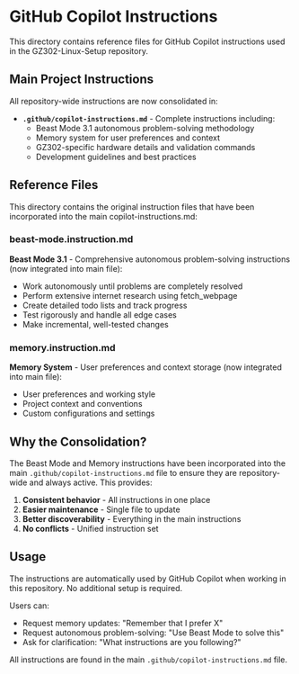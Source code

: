 # GitHub Copilot Instructions

This directory contains reference files for GitHub Copilot instructions used in the GZ302-Linux-Setup repository.

## Main Project Instructions

All repository-wide instructions are now consolidated in:
- **`.github/copilot-instructions.md`** - Complete instructions including:
  - Beast Mode 3.1 autonomous problem-solving methodology
  - Memory system for user preferences and context
  - GZ302-specific hardware details and validation commands
  - Development guidelines and best practices

## Reference Files

This directory contains the original instruction files that have been incorporated into the main copilot-instructions.md:

### beast-mode.instruction.md
**Beast Mode 3.1** - Comprehensive autonomous problem-solving instructions (now integrated into main file):
- Work autonomously until problems are completely resolved
- Perform extensive internet research using fetch_webpage
- Create detailed todo lists and track progress
- Test rigorously and handle all edge cases
- Make incremental, well-tested changes

### memory.instruction.md
**Memory System** - User preferences and context storage (now integrated into main file):
- User preferences and working style
- Project context and conventions
- Custom configurations and settings

## Why the Consolidation?

The Beast Mode and Memory instructions have been incorporated into the main `.github/copilot-instructions.md` file to ensure they are repository-wide and always active. This provides:

1. **Consistent behavior** - All instructions in one place
2. **Easier maintenance** - Single file to update
3. **Better discoverability** - Everything in the main instructions
4. **No conflicts** - Unified instruction set

## Usage

The instructions are automatically used by GitHub Copilot when working in this repository. No additional setup is required.

Users can:
- Request memory updates: "Remember that I prefer X"
- Request autonomous problem-solving: "Use Beast Mode to solve this"
- Ask for clarification: "What instructions are you following?"

All instructions are found in the main `.github/copilot-instructions.md` file.

